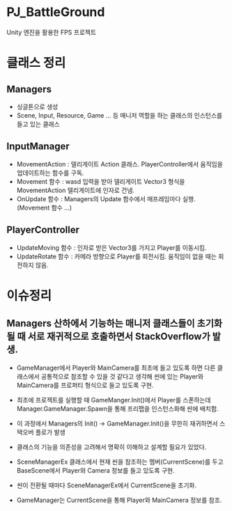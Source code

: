 # PJ_BattleGround
Unity 엔진을 활용한 FPS 프로젝트

# 클래스 정리
## Managers
* 싱글톤으로 생성
* Scene, Input, Resource, Game ... 등 매니저 역할을 하는 클래스의 인스턴스를 들고 있는 클래스

## InputManager
* MovementAction : 델리게이트 Action 클래스. PlayerController에서 움직임을 업데이트하는 함수를 구독.
* Movement 함수 : wasd 입력을 받아 델리게이트 Vector3 형식을 MovementAction 델리게이트에 인자로 건냄.
* OnUpdate 함수 : Managers의 Update 함수에서 매프레임마다 실행. (Movement 함수 ...)

## PlayerController
* UpdateMoving 함수 : 인자로 받은 Vector3를 가지고 Player를 이동시킴.
* UpdateRotate 함수 : 카메라 방향으로 Player를 회전시킴. 움직임이 없을 때는 회전하지 않음.

# 이슈정리
## Managers 산하에서 기능하는 매니저 클래스들이 초기화될 때 서로 재귀적으로 호출하면서 StackOverflow가 발생.   
* GameManager에서 Player와 MainCamera를 최초에 들고 있도록 하면 다른 클래스에서 공통적으로 참조할 수 있을 것 같다고 생각해 씬에 있는 Player와 MainCamera를 프로퍼티 형식으로 들고 있도록 구현.
* 최초에 프로젝트를 실행할 때 GameManger.Init()에서 Player를 스폰하는데 Manager.GameManager.Spawn을 통해 프리팹을 인스턴스화해 씬에 배치함.
* 이 과정에서 Managers의 Init() -> GameManager.Init()을 무한히 재귀하면서 스택오버 플로가 발생

* 클래스의 기능을 의존성을 고려해서 명확히 이해하고 설계할 필요가 있었다.
* SceneManagerEx 클래스에서 현재 씬을 참조하는 멤버(CurrentScene)를 두고 BaseScene에서 Player와 Camera 정보를 들고 있도록 구현.
* 씬이 전환될 때마다 SceneManagerEx에서 CurrentScene을 초기화.
* GameManager는 CurrentScene을 통해 Player와 MainCamera 정보를 참조.